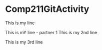 # Comp211GitActivity

This is my line

This is mY line - partner 1
This is my 2nd line

This is my 3rd line
